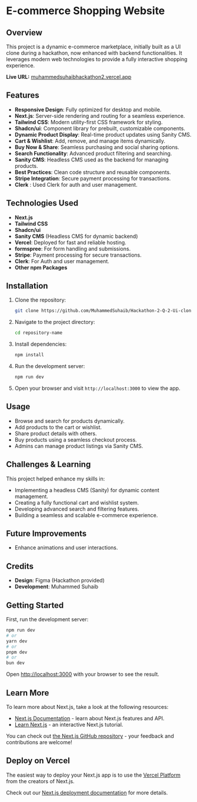 # E-commerce Shopping Website

## Overview
This project is a dynamic e-commerce marketplace, initially built as a UI clone during a hackathon, now enhanced with backend functionalities. It leverages modern web technologies to provide a fully interactive shopping experience.

**Live URL:**  [muhammedsuhaibhackathon2.vercel.app](https://muhammedsuhaibhackathon2.vercel.app)

## Features
- **Responsive Design**: Fully optimized for desktop and mobile.
- **Next.js**: Server-side rendering and routing for a seamless experience.
- **Tailwind CSS**: Modern utility-first CSS framework for styling.
- **Shadcn/ui**: Component library for prebuilt, customizable components.
- **Dynamic Product Display**: Real-time product updates using Sanity CMS.
- **Cart & Wishlist**: Add, remove, and manage items dynamically.
- **Buy Now & Share**: Seamless purchasing and social sharing options.
- **Search Functionality**: Advanced product filtering and searching.
- **Sanity CMS**: Headless CMS used as the backend for managing products.
- **Best Practices**: Clean code structure and reusable components.
- **Stripe Integration**: Secure payment processing for transactions.
- **Clerk** : Used Clerk for auth and user management.
## Technologies Used
- **Next.js**
- **Tailwind CSS**
- **Shadcn/ui**
- **Sanity CMS** (Headless CMS for dynamic backend)
- **Vercel**: Deployed for fast and reliable hosting.
- **formspree**: For form handling and submissions.
- **Stripe**: Payment processing for secure transactions.
- **Clerk**: For Auth and user management.
- **Other npm Packages**

## Installation
1. Clone the repository:
   ```bash
   git clone https://github.com/MuhammedSuhaib/Hackathon-2-Q-2-Ui-clone
   ```
2. Navigate to the project directory:
   ```bash
   cd repository-name
   ```
3. Install dependencies:
   ```bash
   npm install
   ```
4. Run the development server:
   ```bash
   npm run dev
   ```
5. Open your browser and visit `http://localhost:3000` to view the app.

## Usage
- Browse and search for products dynamically.
- Add products to the cart or wishlist.
- Share product details with others.
- Buy products using a seamless checkout process.
- Admins can manage product listings via Sanity CMS.

## Challenges & Learning
This project helped enhance my skills in:
- Implementing a headless CMS (Sanity) for dynamic content management.
- Creating a fully functional cart and wishlist system.
- Developing advanced search and filtering features.
- Building a seamless and scalable e-commerce experience.

## Future Improvements
- Enhance animations and user interactions.

## Credits
- **Design**: Figma (Hackathon provided)
- **Development**: Muhammed Suhaib

## Getting Started
First, run the development server:
```bash
npm run dev
# or
yarn dev
# or
pnpm dev
# or
bun dev
```
Open [http://localhost:3000](http://localhost:3000) with your browser to see the result.

## Learn More
To learn more about Next.js, take a look at the following resources:
- [Next.js Documentation](https://nextjs.org/docs) - learn about Next.js features and API.
- [Learn Next.js](https://nextjs.org/learn) - an interactive Next.js tutorial.

You can check out [the Next.js GitHub repository](https://github.com/vercel/next.js) - your feedback and contributions are welcome!

## Deploy on Vercel
The easiest way to deploy your Next.js app is to use the [Vercel Platform](https://vercel.com/new?utm_medium=default-template&filter=next.js&utm_source=create-next-app&utm_campaign=create-next-app-readme) from the creators of Next.js.

Check out our [Next.js deployment documentation](https://nextjs.org/docs/app/building-your-application/deploying) for more details.
